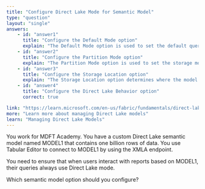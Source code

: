 ```yaml
---
title: "Configure Direct Lake Mode for Semantic Model"
type: "question"
layout: "single"
answers:
    - id: "answer1"
      title: "Configure the Default Mode option"
      explain: "The Default Mode option is used to set the default query mode for the entire model, but it doesn't specifically enforce Direct Lake mode for all queries."
    - id: "answer2"
      title: "Configure the Partition Mode option"
      explain: "The Partition Mode option is used to set the storage mode for individual partitions, but it doesn't enforce Direct Lake mode for all queries."
    - id: "answer3"
      title: "Configure the Storage Location option"
      explain: "The Storage Location option determines where the model data is stored, but it doesn't control the query mode used when accessing the data."
    - id: "answer4"
      title: "Configure the Direct Lake Behavior option"
      correct: true

link: "https://learn.microsoft.com/en-us/fabric/fundamentals/direct-lake-manage"
more: "Learn more about managing Direct Lake models"
learn: "Managing Direct Lake Models"
---
```

You work for MDFT Academy. You have a custom Direct Lake semantic model named MODEL1 that contains one billion rows of data. You use Tabular Editor to connect to MODEL1 by using the XMLA endpoint. 

You need to ensure that when users interact with reports based on MODEL1, their queries always use Direct Lake mode.

Which semantic model option should you configure?

